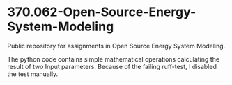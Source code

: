 # 370.062-Open-Source-Energy-System-Modeling
Public repository for assignments in Open Source Energy System Modeling.

The python code contains simple mathematical operations calculating the result of two Input parameters. Because of the failing ruff-test, I disabled the test manually.
